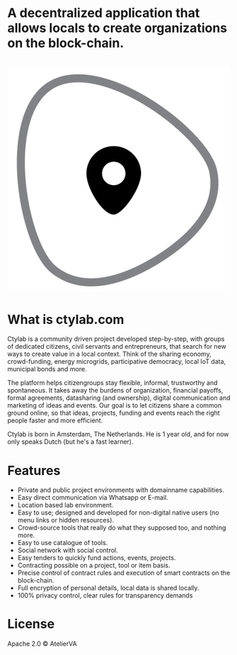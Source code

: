 # A decentralized application that allows locals to create organizations on the block-chain. 

# ![ctylab](pictogram1024.png)

# What is ctylab.com
Ctylab is a community driven project developed step-by-step, with groups of dedicated citizens, civil servants and entrepreneurs, that search for new ways to create value in a local context. Think of the sharing economy, crowd-funding, energy microgrids, participative democracy, local IoT data, municipal bonds and more. 

The platform helps citizengroups stay flexible, informal, trustworthy and spontaneous. It takes away the burdens of organization, financial payoffs, formal agreements, datasharing (and ownership), digital communication and marketing of ideas and events. Our goal is to let citizens share a common ground online, so that ideas, projects, funding and events reach the right people faster and more efficient.  

Ctylab is born in Amsterdam, The Netherlands. He is 1 year old, and for now only speaks Dutch (but he's a fast learner).  

# Features
*   Private and public project environments with domainname capabilities.
*   Easy direct communication via Whatsapp or E-mail.
*   Location based lab environment. 
*   Easy to use; designed and developed for non-digital native users (no menu links or hidden resources).
*   Crowd-source tools that really do what they supposed too, and nothing more. 
*   Easy to use catalogue of tools.
*   Social network with social control.
*   Easy tenders to quickly fund actions, events, projects.
*   Contracting possible on a project, tool or item basis. 
*   Precise control of contract rules and execution of smart contracts on the block-chain.
*   Full encryption of personal details, local data is shared locally. 
*   100% privacy control, clear rules for transparency demands

# License
Apache 2.0 © AtelierVA
